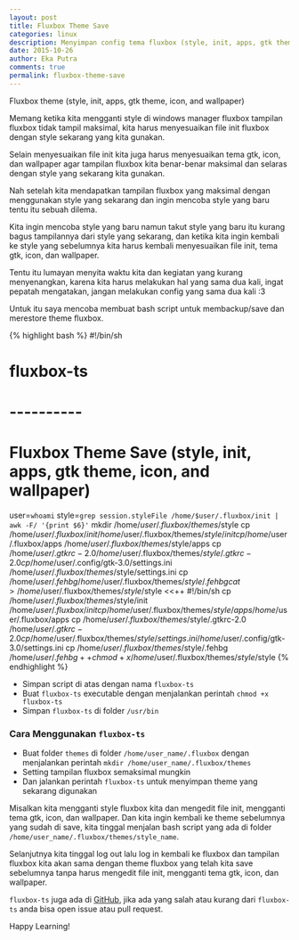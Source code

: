 ```yaml
---
layout: post
title: Fluxbox Theme Save
categories: linux
description: Menyimpan config tema fluxbox (style, init, apps, gtk theme, icon, and wallpaper)
date: 2015-10-26
author: Eka Putra
comments: true
permalink: fluxbox-theme-save
---
```


<div class="message">
	Fluxbox theme (style, init, apps, gtk theme, icon, and wallpaper)
</div>

Memang ketika kita mengganti style di windows manager fluxbox tampilan fluxbox tidak tampil maksimal, kita harus menyesuaikan file init fluxbox dengan style sekarang yang kita gunakan.

Selain menyesuaikan file init kita juga harus menyesuaikan tema gtk, icon, dan wallpaper agar tampilan fluxbox kita benar-benar maksimal dan selaras dengan style yang sekarang kita gunakan.

Nah setelah kita mendapatkan tampilan fluxbox yang maksimal dengan menggunakan style yang sekarang dan ingin mencoba style yang baru tentu itu sebuah dilema.

Kita ingin mencoba style yang baru namun takut style yang baru itu kurang bagus tampilannya dari style yang sekarang, dan ketika kita ingin kembali ke style yang sebelumnya kita harus kembali menyesuaikan file init, tema gtk, icon, dan wallpaper.

Tentu itu lumayan menyita waktu kita dan kegiatan yang kurang menyenangkan, karena kita harus melakukan hal yang sama dua kali, ingat pepatah mengatakan, jangan melakukan config yang sama dua kali :3

Untuk itu saya mencoba membuat bash script untuk membackup/save dan merestore theme fluxbox.

{% highlight bash %}
#!/bin/sh
# fluxbox-ts
# ----------
# Fluxbox Theme Save (style, init, apps, gtk theme, icon, and wallpaper)

user=`whoami`
style=`grep session.styleFile /home/$user/.fluxbox/init | awk -F/ '{print $6}'`
mkdir /home/$user/.fluxbox/themes/$style
cp /home/$user/.fluxbox/init /home/$user/.fluxbox/themes/$style/init
cp /home/$user/.fluxbox/apps /home/$user/.fluxbox/themes/$style/apps
cp /home/$user/.gtkrc-2.0 /home/$user/.fluxbox/themes/$style/.gtkrc-2.0
cp /home/$user/.config/gtk-3.0/settings.ini /home/$user/.fluxbox/themes/$style/settings.ini
cp /home/$user/.fehbg /home/$user/.fluxbox/themes/$style/.fehbg
cat > /home/$user/.fluxbox/themes/$style/$style <<++
#!/bin/sh
cp /home/$user/.fluxbox/themes/$style/init /home/$user/.fluxbox/init
cp /home/$user/.fluxbox/themes/$style/apps /home/$user/.fluxbox/apps
cp /home/$user/.fluxbox/themes/$style/.gtkrc-2.0 /home/$user/.gtkrc-2.0
cp /home/$user/.fluxbox/themes/$style/settings.ini /home/$user/.config/gtk-3.0/settings.ini
cp /home/$user/.fluxbox/themes/$style/.fehbg /home/$user/.fehbg
++
chmod +x /home/$user/.fluxbox/themes/$style/$style
{% endhighlight %}

- Simpan script di atas dengan nama `fluxbox-ts` 
- Buat `fluxbox-ts` executable dengan menjalankan perintah `chmod +x fluxbox-ts` 
- Simpan `fluxbox-ts` di folder `/usr/bin`

### Cara Menggunakan `fluxbox-ts`
- Buat folder `themes` di folder `/home/user_name/.fluxbox` dengan menjalankan perintah `mkdir /home/user_name/.fluxbox/themes`
- Setting tampilan fluxbox semaksimal mungkin
- Dan jalankan perintah `fluxbox-ts` untuk menyimpan theme yang sekarang digunakan

Misalkan kita mengganti style fluxbox kita dan mengedit file init, mengganti tema gtk, icon, dan wallpaper. Dan kita ingin kembali ke theme sebelumnya yang sudah di save, kita tinggal menjalan bash script yang ada di folder `/home/user_name/.fluxbox/themes/style_name`.

Selanjutnya kita tinggal log out lalu log in kembali ke fluxbox dan tampilan fluxbox kita akan sama dengan theme fluxbox yang telah kita save sebelumnya tanpa harus mengedit file init, mengganti tema gtk, icon, dan wallpaper.

`fluxbox-ts` juga ada di [GitHub](https://github.com/eka-putra/fluxbox-ts "fluxbox-ts"), jika ada yang salah atau kurang dari `fluxbox-ts` anda bisa open issue atau pull request.

Happy Learning!